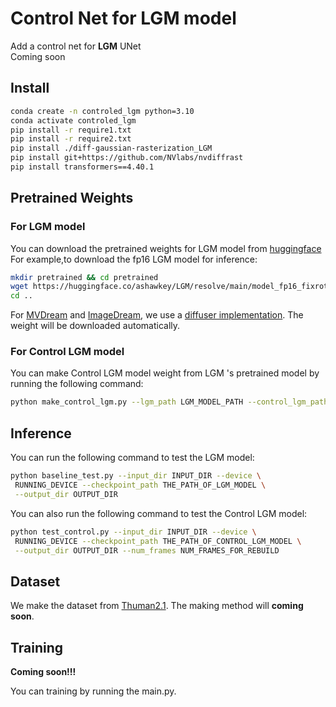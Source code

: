 # Control Net for LGM model

Add a control net for **LGM** UNet  
Coming soon

## Install

```bash
conda create -n controled_lgm python=3.10
conda activate controled_lgm
pip install -r require1.txt
pip install -r require2.txt
pip install ./diff-gaussian-rasterization_LGM
pip install git+https://github.com/NVlabs/nvdiffrast
pip install transformers==4.40.1
```

## Pretrained Weights

### For LGM model

You can download the pretrained weights for LGM model from [huggingface](https://huggingface.co/ashawkey/LGM)
For example,to download the fp16 LGM model for inference:

```bash
mkdir pretrained && cd pretrained
wget https://huggingface.co/ashawkey/LGM/resolve/main/model_fp16_fixrot.safetensors
cd ..
```

For [MVDream](https://github.com/bytedance/MVDream)
and [ImageDream](https://github.com/bytedance/ImageDream),
we use a [diffuser implementation](https://github.com/ashawkey/mvdream_diffusers).
The weight will be downloaded automatically.

### For Control LGM model

You can make Control LGM model weight from LGM 's pretrained model
by running the following command:

```bash
python make_control_lgm.py --lgm_path LGM_MODEL_PATH --control_lgm_path CONTROL_LGM_MODEL_PATH
```

## Inference

You can run the following command to test the LGM model:

```bash
python baseline_test.py --input_dir INPUT_DIR --device \
 RUNNING_DEVICE --checkpoint_path THE_PATH_OF_LGM_MODEL \
 --output_dir OUTPUT_DIR
```

You can also run the following command to test the Control LGM model:

```bash
python test_control.py --input_dir INPUT_DIR --device \
 RUNNING_DEVICE --checkpoint_path THE_PATH_OF_CONTROL_LGM_MODEL \
 --output_dir OUTPUT_DIR --num_frames NUM_FRAMES_FOR_REBUILD
```

## Dataset
We make the dataset from [Thuman2.1](https://github.com/ytrock/THuman2.0-Dataset).
The making method will **coming soon**.

## Training
**Coming soon!!!**

You can training by running the main.py.
